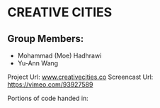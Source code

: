 # CREATIVE CITIES  

## Group Members:  
- Mohammad (Moe) Hadhrawi  
- Yu-Ann Wang

Project Url: www.creativecities.co
Screencast Url: https://vimeo.com/93927589

Portions of code handed in:
